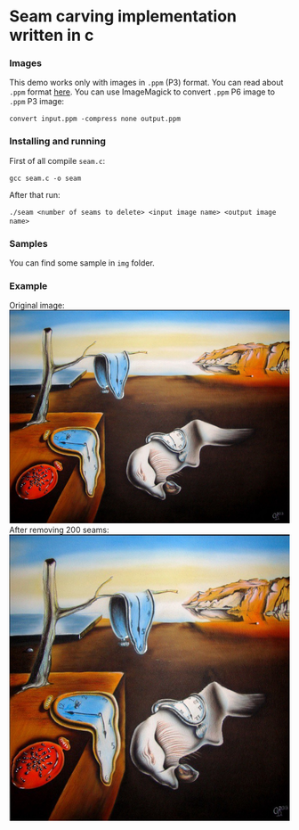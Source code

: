 # Seam carving implementation written in c
### Images
This demo works only with images in `.ppm` (P3) format.
You can read about `.ppm` format [here](http://netpbm.sourceforge.net/doc/ppm.html).
You can use ImageMagick to convert `.ppm` P6 image to `.ppm` P3 image:
```
convert input.ppm -compress none output.ppm
```
### Installing and running
First of all compile `seam.c`:
```
gcc seam.c -o seam
```
After that run:
```
./seam <number of seams to delete> <input image name> <output image name>
```
### Samples
You can find some sample in `img` folder.
### Example
Original image:
![original](img/1.jpg)
After removing 200 seams:
![without 200 seams](img/1_200seams.jpg)
